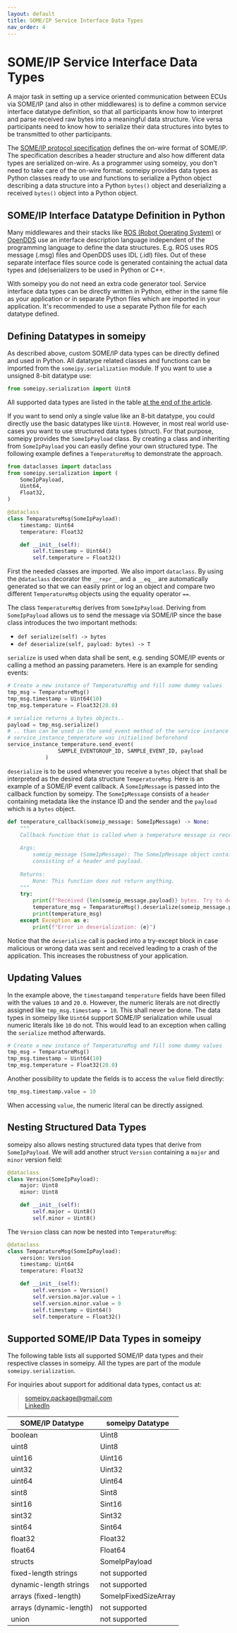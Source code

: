 ```yaml
---
layout: default
title: SOME/IP Service Interface Data Types
nav_order: 4
---
```


<style type="text/css">
pre > code.language-mermaid {
    display: flex;
    justify-content: center;
    align-items: center;
}

p:has(img) {
    display: flex;
    justify-content: center;
    align-items: center;
}
</style>

# SOME/IP Service Interface Data Types
A major task in setting up a service oriented communication between ECUs via SOME/IP (and also in other middlewares) is to define a common service interface datatype definition, so that all participants know how to interpret and parse received raw bytes into a meaningful data structure. Vice versa participants need to know how to serialize their data structures into bytes to be transmitted to other participants.

The [SOME/IP protocol specification](https://www.autosar.org/fileadmin/standards/R22-11/FO/AUTOSAR_PRS_SOMEIPProtocol.pdf) defines the on-wire format of SOME/IP. The specification describes a header structure and also how different data types are serialized on-wire. As a programmer using someipy, you don't need to take care of the on-wire format. someipy provides data types as Python classes ready to use and functions to serialize a Python object describing a data structure into a Python `bytes()` object and deserializing a received `bytes()` object into a Python object.

## SOME/IP Interface Datatype Definition in Python
Many middlewares and their stacks like [ROS (Robot Operating System)](https://www.ros.org/) or [OpenDDS](https://opendds.org/about/articles/Article-Intro.html) use an interface description language independent of the programming language to define the data structures. E.g. ROS uses ROS message (.msg) files and OpenDDS uses IDL (.idl) files. Out of these separate interface files source code is generated containing the actual data types and (de)serializers to be used in Python or C++.

With someipy you do not need an extra code generator tool. Service interface data types can be directly written in Python, either in the same file as your application or in separate Python files which are imported in your application. It's recommended to use a separate Python file for each datatype defined.

## Defining Datatypes in someipy
As described above, custom SOME/IP data types can be directly defined and used in Python. All datatype related classes and functions can be imported from the `someipy.serialization` module. If you want to use a unsigned 8-bit datatype use:

```python
from someipy.serialization import Uint8
```

All supported data types are listed in the table [at the end of the article](#someipy-datatypes).

If you want to send only a single value like an 8-bit datatype, you could directly use the basic datatypes like `Uint8`. However, in most real world use-cases you want to use structured data types (struct). For that purpose, someipy provides the `SomeIpPayload` class. By creating a class and inheriting from `SomeIpPayload` you can easily define your own structured type. The following example defines a `TemperatureMsg` to demonstrate the approach.

```python
from dataclasses import dataclass
from someipy.serialization import (
    SomeIpPayload,
    Uint64,
    Float32,
)

@dataclass
class TemparatureMsg(SomeIpPayload):
    timestamp: Uint64
    temperature: Float32

    def __init__(self):
        self.timestamp = Uint64()
        self.temperature = Float32()

```

First the needed classes are imported. We also import `dataclass`. By using the `@dataclass` decorator the `__repr__` and a `__eq__` are automatically generated so that we can easily print or log an object and compare two different `TemperatureMsg` objects using the equality operator `==`.

The class `TemperatureMsg` derives from `SomeIpPayload`. Deriving from `SomeIpPayload` allows us to send the message via SOME/IP since the base class introduces the two important methods:
- `def serialize(self) -> bytes`
- `def deserialize(self, payload: bytes) -> T`

`serialize` is used when data shall be sent, e.g. sending SOME/IP events or calling a method an passing parameters. Here is an example for sending events:

```python
# Create a new instance of TemperatureMsg and fill some dummy values
tmp_msg = TemparatureMsg()
tmp_msg.timestamp = Uint64(10)
tmp_msg.temperature = Float32(20.0)

# serialize returns a bytes objects..
payload = tmp_msg.serialize()
# .. than can be used in the send_event method of the service instance
# service_instance_temperature was initialised beforehand
service_instance_temperature.send_event(
                SAMPLE_EVENTGROUP_ID, SAMPLE_EVENT_ID, payload
            )
```

`deserialize` is to be used whenever you receive a `bytes` object that shall be interpreted as the desired data structure `TemperatureMsg`. Here is an example of a SOME/IP event callback. A `SomeIpMessage` is passed into the callback function by someipy. The `SomeIpMessage` consists of a `header` containing metadata like the instance ID and the sender and the `payload` which is a `bytes` object.

```python
def temperature_callback(someip_message: SomeIpMessage) -> None:
    """
    Callback function that is called when a temperature message is received.
    
    Args:
        someip_message (SomeIpMessage): The SomeIpMessage object containing the received message
        consisting of a header and payload.
        
    Returns:
        None: This function does not return anything.
    """
    try:
        print(f"Received {len(someip_message.payload)} bytes. Try to deserialize..")
        temperature_msg = TemparatureMsg().deserialize(someip_message.payload)
        print(temperature_msg)
    except Exception as e:
        print(f"Error in deserialization: {e}")
```

Notice that the `deserialize` call is packed into a try-except block in case malicious or wrong data was sent and received leading to a crash of the application. This increases the robustness of your application.

## Updating Values

In the example above, the `timestamp`and `temperature` fields have been filled with the values `10` and `20.0`. However, the numeric literals are not directly assigned like `tmp_msg.timestamp = 10`. This shall never be done. The data types in someipy like `Uint64` support SOME/IP serialization while usual numeric literals like `10` do not. This would lead to an exception when calling the `serialize` method afterwards.

```python
# Create a new instance of TemperatureMsg and fill some dummy values
tmp_msg = TemparatureMsg()
tmp_msg.timestamp = Uint64(10)
tmp_msg.temperature = Float32(20.0)
```

Another possibility to update the fields is to access the `value` field directly:

```python
tmp_msg.timestamp.value = 10
```

When accessing `value`, the numeric literal can be directly assigned.

## Nesting Structured Data Types

someipy also allows nesting structured data types that derive from `SomeIpPayload`. We will add another struct `Version` containing a `major` and `minor` version field:

```python
@dataclass
class Version(SomeIpPayload):
    major: Uint8
    minor: Uint8

    def __init__(self):
        self.major = Uint8()
        self.minor = Uint8()
```

The `Version` class can now be nested into `TemperatureMsg`:

```python
@dataclass
class TemparatureMsg(SomeIpPayload):
    version: Version
    timestamp: Uint64
    temperature: Float32

    def __init__(self):
        self.version = Version()
        self.version.major.value = 1
        self.version.minor.value = 0
        self.timestamp = Uint64()
        self.temperature = Float32()

```


## Supported SOME/IP Data Types in someipy
<a id="someipy-datatypes"></a>

The following table lists all supported SOME/IP data types and their respective classes in someipy. All the types are part of the module `someipy.serialization`.

For inquiries about support for additional data types, contact us at:
> [someipy.package@gmail.com](mailto:someipy.package@gmail.com)  
[LinkedIn](https://www.linkedin.com/in/ch-herzog/)


| SOME/IP Datatype          | someipy Datatype         |
|---------------------------|--------------------------|
| boolean                   | Uint8                    |
| uint8                     | Uint8                    |
| uint16                    | Uint16                   |
| uint32                    | Uint32                   |
| uint64                    | Uint64                   |
| sint8                     | Sint8                    |
| sint16                    | Sint16                   |
| sint32                    | Sint32                   |
| sint64                    | Sint64                   |
| float32                   | Float32                  |
| float64                   | Float64                  |
| structs                   | SomeIpPayload            |
| fixed-length strings      | not supported            |
| dynamic-length strings    | not supported            |
| arrays (fixed-length)     | SomeIpFixedSizeArray     |
| arrays (dynamic-length)   | not supported            |
| union                     | not supported            |